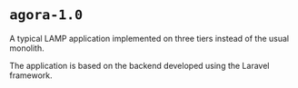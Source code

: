 # `agora-1.0`

A typical LAMP application implemented on three tiers instead of the usual monolith.

The application is based on the backend developed using the Laravel framework.
